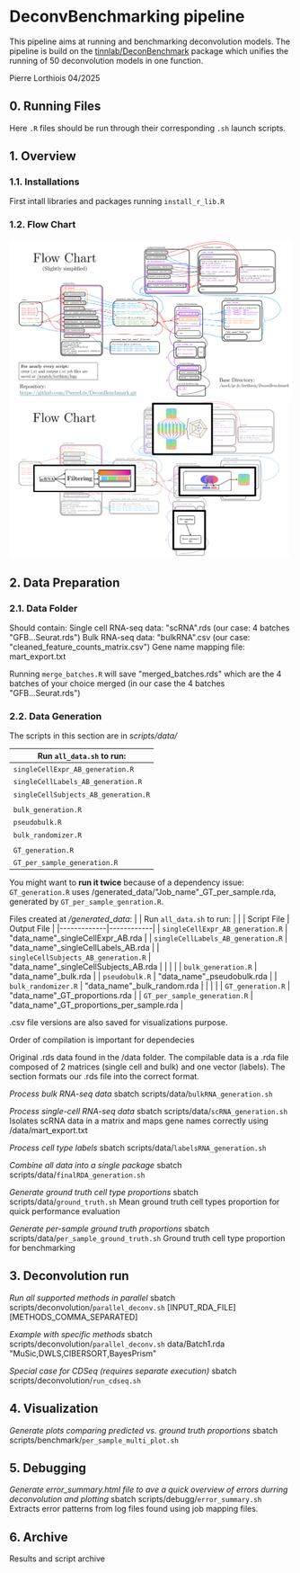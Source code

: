 # DeconvBenchmarking pipeline
This pipeline aims at running and benchmarking deconvolution models.
The pipeline is build on the [tinnlab/DeconBenchmark](https://github.com/tinnlab/DeconBenchmark) package which unifies the running of 50 deconvolution models in one function.

Pierre Lorthiois 04/2025

## 0. Running Files
Here `.R` files should be run through their corresponding `.sh` launch scripts.

## 1. Overview
### 1.1. Installations
First intall libraries and packages running `install_r_lib.R`
### 1.2. Flow Chart
<img src="data/FlowChart.png" width="800" alt="Detailed workflow diagram of the deconvolution benchmarking process">
<img src="data/SimpleFlowChart.png" width="500" alt="Detailed workflow diagram of the deconvolution benchmarking process">

## 2. Data Preparation
### 2.1. Data Folder
Should contain:
Single cell RNA-seq data: "scRNA".rds   (our case: 4 batches "GFB...Seurat.rds")
Bulk RNA-seq data: "bulkRNA".csv        (our case: "cleaned_feature_counts_matrix.csv")
Gene name mapping file: mart_export.txt

Running `merge_batches.R` will save "merged_batches.rds" which are the 4 batches of your choice merged (in our case the 4 batches "GFB...Seurat.rds")

### 2.2. Data Generation
The scripts in this section are in *scripts/data/*

| Run `all_data.sh` to run: |
|-------------|
| `singleCellExpr_AB_generation.R` | 
| `singleCellLabels_AB_generation.R` | 
| `singleCellSubjects_AB_generation.R` | 
| |
| `bulk_generation.R` |
| `pseudobulk.R` |
| `bulk_randomizer.R` |
| |
| `GT_generation.R` |
| `GT_per_sample_generation.R` |

You might want to **run it twice** because of a dependency issue: `GT_generation.R` uses /generated_data/"Job_name"_GT_per_sample.rda, generated by `GT_per_sample_genration.R`.


Files created at */generated_data*:
| | Run `all_data.sh` to run: | |
| Script File | Output File |
|-------------|------------|
| `singleCellExpr_AB_generation.R` | "data_name"_singleCellExpr_AB.rda |
| `singleCellLabels_AB_generation.R` | "data_name"_singleCellLabels_AB.rda |
| `singleCellSubjects_AB_generation.R` | "data_name"_singleCellSubjects_AB.rda |
| | |
| `bulk_generation.R` | "data_name"_bulk.rda |
| `pseudobulk.R` | "data_name"_pseudobulk.rda |
| `bulk_randomizer.R` | "data_name"_bulk_random.rda |
| | |
| `GT_generation.R` | "data_name"_GT_proportions.rda |
| `GT_per_sample_generation.R` | "data_name"_GT_proportions_per_sample.rda |

.csv file versions are also saved for visualizations purpose.








Order of compilation is important for dependecies

Original .rds data found in the /data folder.
The compilable data is a .rda file composed of 2 matrices (single cell and bulk) and one vector (labels).
The section formats our .rds file into the correct format.

*Process bulk RNA-seq data*
sbatch scripts/data/`bulkRNA_generation.sh`

*Process single-cell RNA-seq data*
sbatch scripts/data/`scRNA_generation.sh`
Isolates scRNA data in a matrix and maps gene names correctly using /data/mart_export.txt

*Process cell type labels*
sbatch scripts/data/`labelsRNA_generation.sh`

*Combine all data into a single package*
sbatch scripts/data/`finalRDA_generation.sh`

*Generate ground truth cell type proportions*
sbatch scripts/data/`ground_truth.sh`
Mean ground truth cell types proportion for quick performance evaluation

*Generate per-sample ground truth proportions*
sbatch scripts/data/`per_sample_ground_truth.sh`
Ground truth cell type proportion for benchmarking


## 3. Deconvolution run
*Run all supported methods in parallel*
sbatch scripts/deconvolution/`parallel_deconv.sh` [INPUT_RDA_FILE] [METHODS_COMMA_SEPARATED]

*Example with specific methods*
sbatch scripts/deconvolution/`parallel_deconv.sh` data/Batch1.rda "MuSic,DWLS,CIBERSORT,BayesPrism"

*Special case for CDSeq (requires separate execution)*
sbatch scripts/deconvolution/`run_cdseq.sh`



## 4. Visualization
*Generate plots comparing predicted vs. ground truth proportions*
sbatch scripts/benchmark/`per_sample_multi_plot.sh`

## 5. Debugging
*Generate error_summary.html file to ave a quick overview of errors durring deconvolution and plotting*
sbatch scripts/debugg/`error_summary.sh`
Extracts error patterns from log files found using job mapping files.

## 6. Archive
Results and script archive

